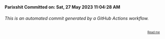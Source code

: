 **Parixshit Committed on: Sat, 27 May 2023 11:04:28 AM** <!-- be32d36f-bd0d-4b39-bb38-f0485e2dd8ee -->

###### This is an automated commit generated by a GitHub Actions workflow.

<div align="right"><sub><sup><a href="https://github.com/Parixshit/AutoCommit.git">Read me</a></sup></sub></div>
